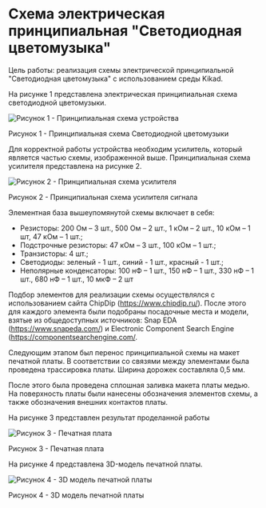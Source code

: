 # <strong> Схема электрическая принципиальная "Светодиодная цветомузыка" </strong>

Цель работы: реализация схемы электрической принципиальной "Светодиодная цветомузыка" с использованием среды Kikad.

На рисунке 1 представлена электрическая принципиальная схема светодиодной цветомузыки.  

<image src="C:\Users\Кристина\Desktop\plata 1111.png](https://github.com/LexieRr/123/blob/main/3dplata.png"  alt="Рисунок 1 - Принципиальная схема устройства">

Рисунок 1 - Принципиальная схема Светодиодной цветомузыки

Для корректной работы устройства необходим усилитель, который является частью схемы, изображенной выше. Принципиальная схема усилителя представлена на рисунке 2.  


<image src="C:\Users\Кристина\Desktop\Рисунок 2 СЭП усилитель.jpg"  alt="Рисунок 2 - Принципиальная схема усилителя">

Рисунок 2 - Принципиальная схема усилителя сигнала

Элементная база вышеупомянутой схемы включает в себя:
- Резисторы: 200 Ом – 3 шт., 500 Ом – 2 шт., 1 кОм – 2 шт., 10 кОм – 1 шт,  47 кОм – 1 шт.;
- Подстрочные резисторы: 47 кОм – 3 шт., 100 кОм – 1 шт.;
- Транзисторы: 4 шт.;
- Светодиоды: зеленый - 1 шт., синий - 1 шт., красный - 1 шт.;
- Неполярные конденсаторы: 100 нФ – 1 шт., 150 нФ – 1 шт., 330 нФ – 1 шт., 680 нФ – 1 шт., 10 мкФ – 2 шт

Подбор элементов для реализации схемы осуществлялся с использованием сайта ChipDip (https://www.chipdip.ru/). После этого для каждого элемента были подобраны посадочные места и модели, взятые из общедоступных источников: Snap EDA (https://www.snapeda.com/) и Electronic Component Search Engine (https://componentsearchengine.com/.

Следующим этапом был перенос принципиальной схемы на макет печатной платы. В соответствии со связями между элементами была проведена трассировка платы. Ширина дорожек составляла 0,5 мм.

После этого была проведена сплошная заливка макета платы медью. На поверхность платы были нанесены обозначения элементов схемы, а также обозначения внешних контактов платы.

На рисунке 3 представлен результат проделанной работы

<image src="C:\Users\Кристина\Desktop\plata11.png" alt="Рисунок 3 - Печатная плата">

Рисунок 3 - Печатная плата


На рисунке 4 представлена 3D-модель печатной платы.

<image src="https://github.com/LexieRr/123/blob/main/plata11.png" alt="Рисунок 4 - 3D модель печатной платы">

Рисунок 4 - 3D модель печатной платы

